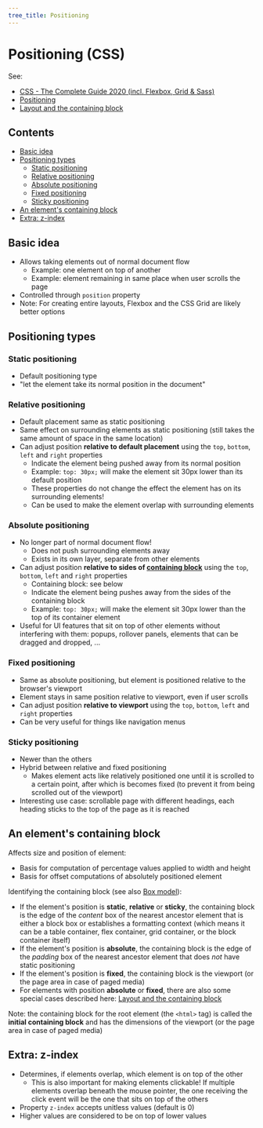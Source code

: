 ```yaml
---
tree_title: Positioning
---
```


# Positioning (CSS)

See:

-   [CSS - The Complete Guide 2020 (incl. Flexbox, Grid & Sass)](https://www.udemy.com/course/css-the-complete-guide-incl-flexbox-grid-sass/)
-   [Positioning](https://developer.mozilla.org/en-US/docs/Learn/CSS/CSS_layout/Positioning)
-   [Layout and the containing block](https://developer.mozilla.org/en-US/docs/Web/CSS/Containing_block)

## Contents

-   [Basic idea](#basic-idea)
-   [Positioning types](#positioning-types)
    -   [Static positioning](#static-positioning)
    -   [Relative positioning](#relative-positioning)
    -   [Absolute positioning](#absolute-positioning)
    -   [Fixed positioning](#fixed-positioning)
    -   [Sticky positioning](#sticky-positioning)
-   [An element's containing block](#an-elements-containing-block)
-   [Extra: z-index](#extra-z-index)

## Basic idea

-   Allows taking elements out of normal document flow
    -   Example: one element on top of another
    -   Example: element remaining in same place when user scrolls the page
-   Controlled through `position` property
-   Note: For creating entire layouts, Flexbox and the CSS Grid are likely better options

## Positioning types

### Static positioning

-   Default positioning type
-   "let the element take its normal position in the document"

### Relative positioning

-   Default placement same as static positioning
-   Same effect on surrounding elements as static positioning (still takes the same amount of space in the same location)
-   Can adjust position **relative to default placement** using the `top`, `bottom`, `left` and `right` properties
    -   Indicate the element being pushed away from its normal position
    -   Example: `top: 30px;` will make the element sit 30px lower than its default position
    -   These properties do not change the effect the element has on its surrounding elements!
    -   Can be used to make the element overlap with surrounding elements

### Absolute positioning

-   No longer part of normal document flow!
    -   Does not push surrounding elements away
    -   Exists in its own layer, separate from other elements
-   Can adjust position **relative to sides of [containing block](#an-elements-containing-block)** using the `top`, `bottom`, `left` and `right` properties
    -   Containing block: see below
    -   Indicate the element being pushes away from the sides of the containing block
    -   Example: `top: 30px;` will make the element sit 30px lower than the top of its container element
-   Useful for UI features that sit on top of other elements without interfering with them: popups, rollover panels, elements that can be dragged and dropped, ...

### Fixed positioning

-   Same as absolute positioning, but element is positioned relative to the browser's viewport
-   Element stays in same position relative to viewport, even if user scrolls
-   Can adjust position **relative to viewport** using the `top`, `bottom`, `left` and `right` properties
-   Can be very useful for things like navigation menus

### Sticky positioning

-   Newer than the others
-   Hybrid between relative and fixed positioning
    -   Makes element acts like relatively positioned one until it is scrolled to a certain point, after which is becomes fixed (to prevent it from being scrolled out of the viewport)
-   Interesting use case: scrollable page with different headings, each heading sticks to the top of the page as it is reached

## An element's containing block

Affects size and position of element:

-   Basis for computation of percentage values applied to width and height
-   Basis for offset computations of absolutely positioned element

Identifying the containing block (see also [Box model](./Box-model.md)):

-   If the element's position is **static**, **relative** or **sticky**, the containing block is the edge of the _content_ box of the nearest ancestor element that is either a block box or establishes a formatting context (which means it can be a table container, flex container, grid container, or the block container itself)
-   If the element's position is **absolute**, the containing block is the edge of the _padding_ box of the nearest ancestor element that does _not_ have static positioning
-   If the element's position is **fixed**, the containing block is the viewport (or the page area in case of paged media)
-   For elements with position **absolute** or **fixed**, there are also some special cases described here: [Layout and the containing block](https://developer.mozilla.org/en-US/docs/Web/CSS/Containing_block)

Note: the containing block for the root element (the `<html>` tag) is called the **initial containing block** and has the dimensions of the viewport (or the page area in case of paged media)

## Extra: z-index

-   Determines, if elements overlap, which element is on top of the other
    -   This is also important for making elements clickable! If multiple elements overlap beneath the mouse pointer, the one receiving the click event will be the one that sits on top of the others
-   Property `z-index` accepts unitless values (default is 0)
-   Higher values are considered to be on top of lower values
